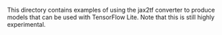This directory contains examples of using the jax2tf converter to produce models that can be used with TensorFlow Lite. Note that this is still highly experimental.
